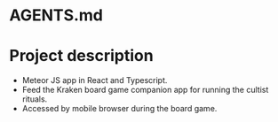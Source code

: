 ﻿# AGENTS.md

# Project description
- Meteor JS app in React and Typescript.
- Feed the Kraken board game companion app for running the cultist rituals.
- Accessed by mobile browser during the board game.
